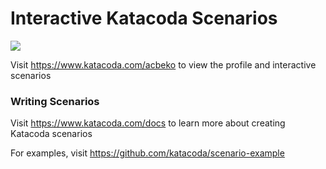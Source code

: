 # Interactive Katacoda Scenarios

[![](http://shields.katacoda.com/katacoda/acbeko/count.svg)](https://www.katacoda.com/acbeko "Get your profile on Katacoda.com")

Visit https://www.katacoda.com/acbeko to view the profile and interactive scenarios

### Writing Scenarios
Visit https://www.katacoda.com/docs to learn more about creating Katacoda scenarios

For examples, visit https://github.com/katacoda/scenario-example
